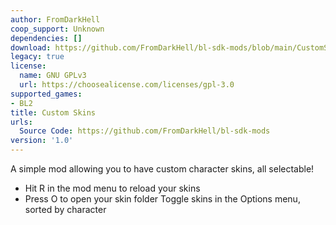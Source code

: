 ```yaml
---
author: FromDarkHell
coop_support: Unknown
dependencies: []
download: https://github.com/FromDarkHell/bl-sdk-mods/blob/main/CustomSkins/CustomSkins.zip?raw=true
legacy: true
license:
  name: GNU GPLv3
  url: https://choosealicense.com/licenses/gpl-3.0
supported_games:
- BL2
title: Custom Skins
urls:
  Source Code: https://github.com/FromDarkHell/bl-sdk-mods
version: '1.0'
---
```

A simple mod allowing you to have custom character skins, all selectable!
- Hit R in the mod menu to reload your skins
- Press O to open your skin folder
Toggle skins in the Options menu, sorted by character